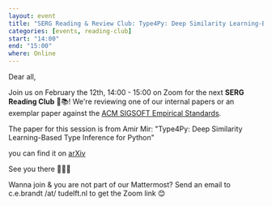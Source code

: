 ```yaml
---
layout: event
title: "SERG Reading & Review Club: Type4Py: Deep Similarity Learning-Based Type Inference for Python"
categories: [events, reading-club]
start: "14:00"
end: "15:00"
where: Online
---
```


Dear all,

Join us on February the 12th, 14:00 - 15:00 on Zoom for the next **SERG Reading Club** 📖📚!
We're reviewing one of our internal papers or an exemplar paper against the [ACM SIGSOFT Empirical Standards](https://github.com/acmsigsoft/EmpiricalStandards).

The paper for this session is from Amir Mir:
"Type4Py: Deep Similarity Learning-Based Type Inference for Python"

you can find it on [arXiv](https://arxiv.org/abs/2101.04470)

See you there 👋🏼😄

Wanna join & you are not part of our Mattermost?
Send an email to c.e.brandt /at/ tudelft.nl to get the Zoom link 😊
